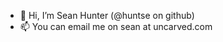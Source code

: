 - 👋 Hi, I’m Sean Hunter (@huntse on github)
- 📫 You can email me on sean at uncarved.com

<!---
huntse/huntse is a ✨ special ✨ repository because its `README.md` (this file) appears on your GitHub profile.
You can click the Preview link to take a look at your changes.
--->
